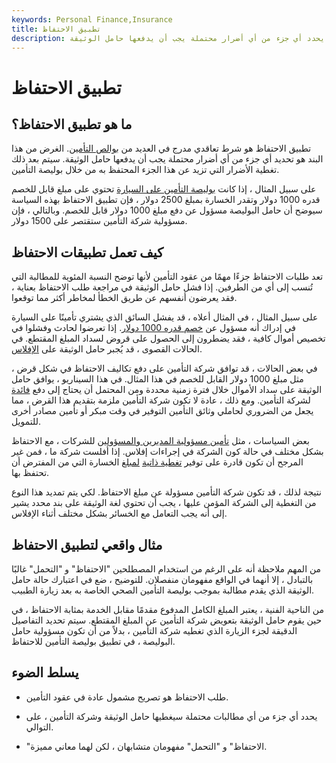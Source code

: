 ```yaml
---
keywords: Personal Finance,Insurance
title: تطبيق الاحتفاظ
description: تطبيق الاحتفاظ هو شرط من بوليصة التأمين يحدد أي جزء من أي أضرار محتملة يجب أن يدفعها حامل الوثيقة.
---
```


# تطبيق الاحتفاظ
## ما هو تطبيق الاحتفاظ؟

تطبيق الاحتفاظ هو شرط تعاقدي مدرج في العديد من [بوالص التأمين](/insurance). الغرض من هذا البند هو تحديد أي جزء من أي أضرار محتملة يجب أن يدفعها حامل الوثيقة. سيتم بعد ذلك تغطية الأضرار التي تزيد عن هذا الجزء المحتفظ به من خلال بوليصة التأمين.

على سبيل المثال ، إذا كانت [بوليصة التأمين على السيارة](/auto-insurance) تحتوي على مبلغ قابل للخصم قدره 1000 دولار وتقدر الخسارة بمبلغ 2500 دولار ، فإن تطبيق الاحتفاظ بهذه السياسة سيوضح أن حامل البوليصة مسؤول عن دفع مبلغ 1000 دولار قابل للخصم. وبالتالي ، فإن مسؤولية شركة التأمين ستقتصر على 1500 دولار.

## كيف تعمل تطبيقات الاحتفاظ

تعد طلبات الاحتفاظ جزءًا مهمًا من عقود التأمين لأنها توضح النسبة المئوية للمطالبة التي تُنسب إلى أي من الطرفين. إذا فشل حامل الوثيقة في مراجعة طلب الاحتفاظ بعناية ، فقد يعرضون أنفسهم عن طريق الخطأ لمخاطر أكثر مما توقعوا.

على سبيل المثال ، في المثال أعلاه ، قد يفشل السائق الذي يشتري تأمينًا على السيارة في إدراك أنه مسؤول عن [خصم قدره 1000 دولار](/deductible). إذا تعرضوا لحادث وفشلوا في تخصيص أموال كافية ، فقد يضطرون إلى الحصول على قروض لسداد المبلغ المقتطع. في الحالات القصوى ، قد يُجبر حامل الوثيقة على [الإفلاس](/bankruptcy).

في بعض الحالات ، قد توافق شركة التأمين على دفع تكاليف الاحتفاظ في شكل قرض ، مثل مبلغ 1000 دولار القابل للخصم في هذا المثال. في هذا السيناريو ، يوافق حامل الوثيقة على سداد الأموال خلال فترة زمنية محددة ومن المحتمل أن يحتاج إلى دفع [فائدة](/interest) لشركة التأمين. ومع ذلك ، عادة لا تكون شركة التأمين ملزمة بتقديم هذا القرض ، مما يجعل من الضروري لحاملي وثائق التأمين التوفير في وقت مبكر أو تأمين مصادر أخرى للتمويل.

بعض السياسات ، مثل [تأمين مسؤولية المديرين والمسؤولين](/directors-and-officers-liability-insurance) للشركات ، مع الاحتفاظ بشكل مختلف في حالة كون الشركة في إجراءات إفلاس. إذا أفلست شركة ما ، فمن غير المرجح أن تكون قادرة على توفير [تغطية ذاتية](/self-insure) [لمبلغ](/self-insure) الخسارة التي من المفترض أن تحتفظ بها.

نتيجة لذلك ، قد تكون شركة التأمين مسؤولة عن مبلغ الاحتفاظ. لكي يتم تمديد هذا النوع من التغطية إلى الشركة المؤمن عليها ، يجب أن تحتوي لغة الوثيقة على بند محدد يشير إلى أنه يجب التعامل مع الخسائر بشكل مختلف أثناء الإفلاس.

## مثال واقعي لتطبيق الاحتفاظ

من المهم ملاحظة أنه على الرغم من استخدام المصطلحين "الاحتفاظ" و "التحمل" غالبًا بالتبادل ، إلا أنهما في الواقع مفهومان منفصلان. للتوضيح ، ضع في اعتبارك حالة حامل الوثيقة الذي يقدم مطالبة بموجب بوليصة التأمين الصحي الخاصة به بعد زيارة الطبيب.

من الناحية الفنية ، يعتبر المبلغ الكامل المدفوع مقدمًا مقابل الخدمة بمثابة الاحتفاظ ، في حين يقوم حامل الوثيقة بتعويض شركة التأمين عن المبلغ المقتطع. سيتم تحديد التفاصيل الدقيقة لجزء الزيارة الذي تغطيه شركة التأمين ، بدلاً من أن تكون مسؤولية حامل البوليصة ، في تطبيق بوليصة التأمين للاحتفاظ.

## يسلط الضوء

- طلب الاحتفاظ هو تصريح مشمول عادة في عقود التأمين.

- يحدد أي جزء من أي مطالبات محتملة سيغطيها حامل الوثيقة وشركة التأمين ، على التوالي.

- "الاحتفاظ" و "التحمل" مفهومان متشابهان ، لكن لهما معاني مميزة.

